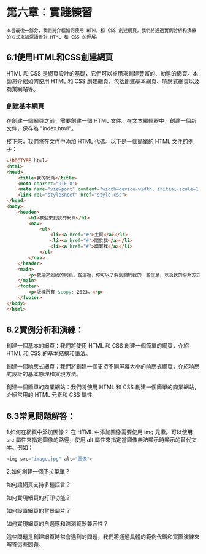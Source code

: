 # 第六章：實踐練習

```本書最後一部分，我們將介紹如何使用 HTML 和 CSS 創建網頁。我們將通過實例分析和演練的方式來加深讀者對 HTML 和 CSS 的理解。```

## 6.1使用HTML和CSS創建網頁
HTML 和 CSS 是網頁設計的基礎，它們可以被用來創建豐富的、動態的網頁。本節將介紹如何使用 HTML 和 CSS 創建網頁，包括創建基本網頁、响應式網頁以及商業網站等。

### 創建基本網頁
在創建一個網頁之前，需要創建一個 HTML 文件。在文本編輯器中，創建一個新文件，保存為 "index.html"。

接下來，我們將在文件中添加 HTML 代碼。以下是一個簡單的 HTML 文件的例子：

```html
<!DOCTYPE html>
<html>
<head>
	<title>我的網頁</title>
	<meta charset="UTF-8">
	<meta name="viewport" content="width=device-width, initial-scale=1.0">
	<link rel="stylesheet" href="style.css">
</head>
<body>
	<header>
		<h1>歡迎來到我的網頁</h1>
		<nav>
			<ul>
				<li><a href="#">主頁</a></li>
				<li><a href="#">關於我</a></li>
				<li><a href="#">聯繫我</a></li>
			</ul>
		</nav>
	</header>
	<main>
		<p>歡迎來到我的網頁。在這裡，你可以了解到關於我的一些信息，以及我的聯繫方式。</p>
	</main>
	<footer>
		<p>版權所有 &copy; 2023。</p>
	</footer>
</body>
</html>
```
## 6.2實例分析和演練：

創建一個基本的網頁：我們將使用 HTML 和 CSS 創建一個簡單的網頁，介紹 HTML 和 CSS 的基本結構和語法。

創建一個响應式網頁：我們將創建一個支持不同屏幕大小的响應式網頁，介紹响應式設計的基本原理和實現方法。

創建一個簡單的商業網站：我們將使用 HTML 和 CSS 創建一個簡單的商業網站，介紹常用的 HTML 元素和 CSS 屬性。

## 6.3常見問題解答：

1.如何在網頁中添加圖像？
在 HTML 中添加圖像需要使用 img 元素。可以使用 src 屬性來指定圖像的路徑，使用 alt 屬性來指定當圖像無法顯示時顯示的替代文本。例如：

```php
<img src="image.jpg" alt="圖像">
```
2.如何創建一個下拉菜單？

如何讓網頁支持多種語言？

如何實現網頁的打印功能？

如何設置網頁的背景圖片？

如何實現網頁的自適應和跨瀏覽器兼容性？

這些問題是創建網頁時常會遇到的問題，我們將通過具體的範例代碼和實際演練來解答這些問題。
